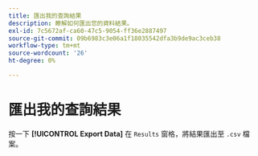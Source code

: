 ```yaml
---
title: 匯出我的查詢結果
description: 瞭解如何匯出您的資料結果。
exl-id: 7c5672af-ca60-47c5-9054-ff36e2887497
source-git-commit: 09b6983c3e06a1f18035542dfa3b9de9ac3ceb38
workflow-type: tm+mt
source-wordcount: '26'
ht-degree: 0%

---
```


# 匯出我的查詢結果

按一下 **[!UICONTROL Export Data]** 在 `Results` 窗格，將結果匯出至 `.csv` 檔案。
